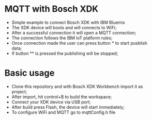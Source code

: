 # MQTT with Bosch XDK
- Simple example to connect Bosch XDK with IBM Bluemix
- The XDK device will boots and will connects to WiFi;
- After a successful connection it will open a MQTT connection;
- The connection follows the IBM IoT platform rules;
- Once connection made the user can press button * to start pusblish data;
- If button ** is pressed the publishing will be stopped;


# Basic usage
- Clone this repository and with Bosch XDK Workbench import it as project;
- After import, hit control+B to build the workspace;
- Connect your XDK device via USB port;
- After build press Flash, the device will start immediately;
- To configure WiFi and MQTT go to mqttConfig.h file


